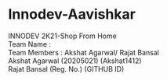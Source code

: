 # Innodev-Aavishkar
INNODEV 2K21-Shop From Home</br>
Team Name : <Your Team Name></br>
Team Members : Akshat Agarwal/ Rajat Bansal</br>
  Akshat Agarwal (20205021) (Akshat1412)</br>
  Rajat Bansal (Reg. No.) (GITHUB ID)</br>
    
